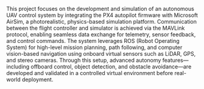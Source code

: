 
This project focuses on the development and simulation of an autonomous UAV control system by integrating the PX4 autopilot firmware with Microsoft AirSim, a photorealistic, physics-based simulation platform. Communication between the flight controller and simulator is achieved via the MAVLink protocol, enabling seamless data exchange for telemetry, sensor feedback, and control commands. The system leverages ROS (Robot Operating System) for high-level mission planning, path following, and computer vision-based navigation using onboard virtual sensors such as LiDAR, GPS, and stereo cameras. Through this setup, advanced autonomy features—including offboard control, object detection, and obstacle avoidance—are developed and validated in a controlled virtual environment before real-world deployment.
